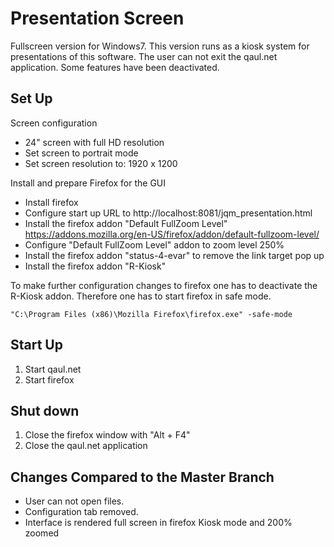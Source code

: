 Presentation Screen
===================

Fullscreen version for Windows7. This version runs as a kiosk system for presentations of 
this software. The user can not exit the qaul.net application. Some features have been
deactivated.


Set Up
------

Screen configuration

* 24" screen with full HD resolution
* Set screen to portrait mode
* Set screen resolution to: 1920 x 1200

Install and prepare Firefox for the GUI

* Install firefox
* Configure start up URL to http://localhost:8081/jqm_presentation.html
* Install the firefox addon "Default FullZoom Level" 
  https://addons.mozilla.org/en-US/firefox/addon/default-fullzoom-level/
* Configure "Default FullZoom Level" addon to zoom level 250%
* Install the firefox addon "status-4-evar" to remove the link target pop up
* Install the firefox addon "R-Kiosk"

To make further configuration changes to firefox one has to deactivate the R-Kiosk addon.
Therefore one has to start firefox in safe mode.

    "C:\Program Files (x86)\Mozilla Firefox\firefox.exe" -safe-mode


Start Up
--------

1) Start qaul.net
2) Start firefox


Shut down
---------

1) Close the firefox window with "Alt + F4"
2) Close the qaul.net application


Changes Compared to the Master Branch
-------------------------------------

* User can not open files.
* Configuration tab removed.
* Interface is rendered full screen in firefox Kiosk mode and 200% zoomed
